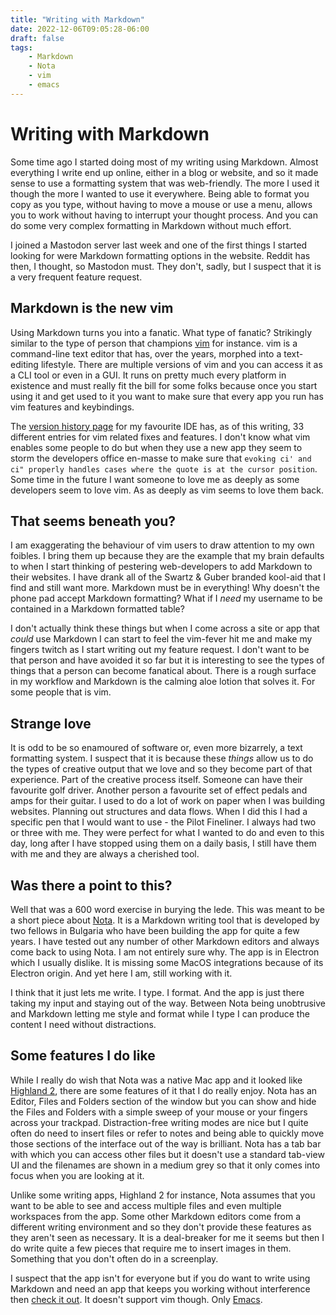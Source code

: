 ```yaml
---
title: "Writing with Markdown"
date: 2022-12-06T09:05:28-06:00
draft: false
tags:
    - Markdown
    - Nota
    - vim
    - emacs
---
```


# Writing with Markdown

Some time ago I started doing most of my writing using Markdown. Almost everything I write end up online, either in a blog or website, and so it made sense to use a formatting system that was web-friendly. The more I used it though the more I wanted to use it everywhere. Being able to format you copy as you type, without having to move a mouse or use a menu, allows you to work without having to interrupt your thought process. And you can do some very complex formatting in Markdown without much effort. 

I joined a Mastodon server last week and one of the first things I started looking for were Markdown formatting options in the website. Reddit has then, I thought, so Mastodon must. They don't, sadly, but I suspect that it is a very frequent feature request.

## Markdown is the new vim

Using Markdown turns you into a fanatic. What type of fanatic? Strikingly similar to the type of person that champions [vim](https://www.vim.org) for instance. vim is a command-line text editor that has, over the years, morphed into a text-editing lifestyle. There are multiple versions of vim and you can access it as a CLI tool or even in a GUI. It runs on pretty much every platform in existence and must really fit the bill for some folks because once you start using it and get used to it you want to make sure that every app you run has vim features and keybindings. 

The [version history page](https://nova.app/releases/) for my favourite IDE has, as of this writing, 33 different entries for vim related fixes and features.  I don't know what vim enables some people to do but when they use a new app they seem to storm the developers office en-masse to make sure that `evoking ci' and ci" properly handles cases where the quote is at the cursor position`.  Some time in the future I want someone to love me as deeply as some developers seem to love vim. As as deeply as vim seems to love them back. 

## That seems beneath you?

I am exaggerating the behaviour of vim users to draw attention to my own foibles. I bring them up because they are the example that my brain defaults to when I start thinking of pestering web-developers to add Markdown to their websites. I have drank all of the Swartz  & Guber branded kool-aid that I find and still want more. Markdown must be in everything! Why doesn't the phone pad accept Markdown formatting? What if I _need_ my username to be contained in a Markdown formatted table? 

I don't actually think these things but when I come across a site or app that *could* use Markdown I can start to feel the vim-fever hit me and make my fingers twitch as I start writing out my feature request. I don't want to be that person and have avoided it so far but it is interesting to see the types of things that a person can become fanatical about. There is a rough surface in my workflow and Markdown is the calming aloe lotion that solves it. For some people that is vim. 

## Strange love

It is odd to be so enamoured of software or, even more bizarrely, a text formatting system. I suspect that it is because these _things_ allow us to do the types of creative output that we love and so they become part of that experience. Part of the creative process itself. Someone can have their favourite golf driver. Another person a favourite set of effect pedals and amps for their guitar. I used to do a lot of work on paper when I was building websites. Planning out structures and data flows. When I did this I had a specific pen that I would want to use - the Pilot Fineliner. I always had two or three with me. They were perfect for what I wanted to do and even to this day, long after I have stopped using them on a daily basis, I still have them with me and they are always a cherished tool. 

## Was there a point to this?

Well that was a 600 word exercise in burying the lede. This was meant to be a short piece about [Nota](https://nota.md). It is a Markdown writing tool that is developed by two fellows in Bulgaria who have been building the app for quite a few years. I have tested out any number of other Markdown editors and always come back to using Nota. I am not entirely sure why. The app is in Electron which I usually dislike. It is missing some MacOS integrations because of its Electron origin. And yet here I am, still working with it.  

I think that it just lets me write. I type. I format. And the app is just there taking my input and staying out of the way. Between Nota being unobtrusive and Markdown letting me style and format while I type I can produce the content I need without distractions. 

## Some features I do like

While I really do wish that Nota was a native Mac app and it looked like [Highland 2](https://highland2.app), there are some features of it that I do really enjoy. Nota has an Editor, Files and Folders section of the window but you can show and hide the Files and Folders with a simple sweep of your mouse or your fingers across your trackpad. Distraction-free writing modes are nice but I quite often do need to insert files or refer to notes and being able to quickly move those sections of the interface out of the way is brilliant.  Nota has a tab bar with which you can access other files but it doesn't use a standard tab-view UI and the filenames are shown in a medium grey so that it only comes into focus when you are looking at it. 

Unlike some writing apps, Highland 2 for instance, Nota assumes that you want to be able to see and access multiple files and even multiple workspaces from the app. Some other Markdown editors come from a different writing environment and so they don't provide these features as they aren't seen as necessary. It is a deal-breaker for me it seems but then I do write quite a few pieces that require me to insert images in them. Something that you don't often do in a screenplay. 

I suspect that the app isn't for everyone but if you do want to write using Markdown and need an app that keeps you working without interference then [check it out](https://nota.md). It doesn't support vim though. Only [Emacs](https://docs.nota.md/emacs-shortcuts.html). 




